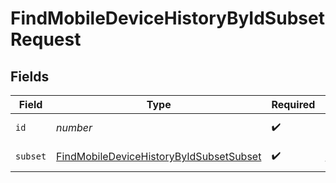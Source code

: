 # FindMobileDeviceHistoryByIdSubsetRequest


## Fields

| Field                                                                                                         | Type                                                                                                          | Required                                                                                                      | Description                                                                                                   |
| ------------------------------------------------------------------------------------------------------------- | ------------------------------------------------------------------------------------------------------------- | ------------------------------------------------------------------------------------------------------------- | ------------------------------------------------------------------------------------------------------------- |
| `id`                                                                                                          | *number*                                                                                                      | :heavy_check_mark:                                                                                            | ID to filter by                                                                                               |
| `subset`                                                                                                      | [FindMobileDeviceHistoryByIdSubsetSubset](../../models/operations/findmobiledevicehistorybyidsubsetsubset.md) | :heavy_check_mark:                                                                                            | Subset to filter by                                                                                           |